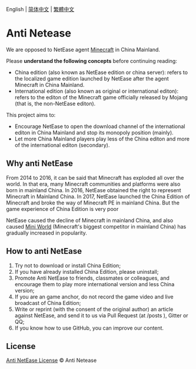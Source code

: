 English | [简体中文](README.sc.md) | [繁體中文](README.tc.md)

# Anti Netease

We are opposed to NetEase agent [Minecraft](https://en.wikipedia.org/wiki/Minecraft) in China Mainland.

Please **understand the following concepts** before continuing reading:
- China edition (also known as NetEase edition or china server): refers to the localized game edition launched by NetEase after the agent Minecraft in China Mainland.
- International edition (also known as original or international editon): refers to the editon of the Minecraft game officially released by Mojang (that is, the non-NetEase editon).

This project aims to:
- Encourage NetEase to open the download channel of the international editon in China Mainland and stop its monopoly position (mainly).
- Let more China Mainland players play less of the China editon and more of the international editon (secondary).

## Why anti NetEase

From 2014 to 2016, it can be said that Minecraft has exploded all over the world. In that era, many Minecraft communities and platforms were also born in mainland China. In 2016, NetEase obtained the right to represent Minecraft in Mainland China. In 2017, NetEase launched the China Edition of Minecraft and broke the way of Minecraft PE in mainland China. But the game experience of China Edition is very poor

NetEase caused the decline of Minecraft in mainland China, and also caused [Mini World](https://www.miniworldgame.com/) (Minecraft's biggest competitor in mainland China) has gradually increased in popularity.

## How to anti NetEase

1. Try not to download or install China Edition;
2. If you have already installed China Edition, please uninstall;
3. Promote Anti NetEase to friends, classmates or colleagues, and encourage them to play more international version and less China version;
4. If you are an game anchor, do not record the game video and live broadcast of China Edition;
5. Write or reprint (with the consent of the original author) an article against NetEase, and send it to us via Pull Request (at /posts ), Gitter or QQ;
6. If you know how to use GitHub, you can improve our content.

## License

[Anti NetEase License](LICENSE.md) © Anti Netease

